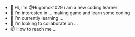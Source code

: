 - 👋 Hi, I’m @Hugomok1029 i am a new coding learner
- 👀 I’m interested in ... making game and learn some coding
- 🌱 I’m currently learning ... 
- 💞️ I’m looking to collaborate on ...
- 📫 How to reach me ...

<!---
Hugomok1029/Hugomok1029 is a ✨ special ✨ repository because its `README.md` (this file) appears on your GitHub profile.
You can click the Preview link to take a look at your changes.
--->
